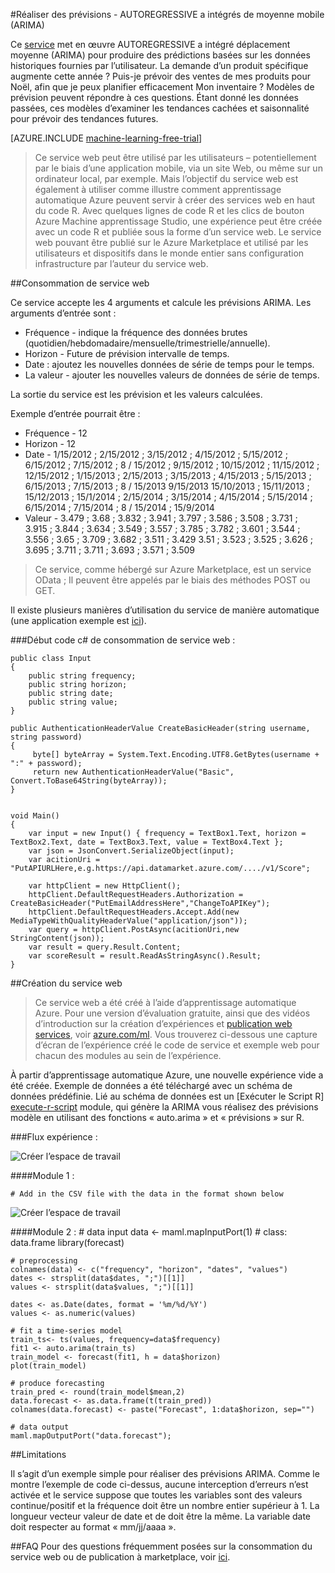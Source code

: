<properties 
    pageTitle="Réaliser des prévisions : AUTOREGRESSIVE a intégré moyenne mobile (ARIMA) | Microsoft Azure" 
    description="Réaliser des prévisions - AUTOREGRESSIVE a intégrés de moyenne mobile (ARIMA)" 
    services="machine-learning" 
    documentationCenter="" 
    authors="yijichen" 
    manager="jhubbard" 
    editor="cgronlun"/>

<tags 
    ms.service="machine-learning" 
    ms.workload="data-services" 
    ms.tgt_pltfrm="na" 
    ms.devlang="na" 
    ms.topic="article" 
    ms.date="08/15/2016" 
    ms.author="yijichen"/> 

 
#<a name="forecasting---autoregressive-integrated-moving-average-arima"></a>Réaliser des prévisions - AUTOREGRESSIVE a intégrés de moyenne mobile (ARIMA)

Ce [service]( https://datamarket.azure.com/dataset/aml_labs/arima) met en œuvre AUTOREGRESSIVE a intégré déplacement moyenne (ARIMA) pour produire des prédictions basées sur les données historiques fournies par l’utilisateur. La demande d’un produit spécifique augmente cette année ? Puis-je prévoir des ventes de mes produits pour Noël, afin que je peux planifier efficacement Mon inventaire ? Modèles de prévision peuvent répondre à ces questions. Étant donné les données passées, ces modèles d’examiner les tendances cachées et saisonnalité pour prévoir des tendances futures. 


[AZURE.INCLUDE [machine-learning-free-trial](../../includes/machine-learning-free-trial.md)] 

>Ce service web peut être utilisé par les utilisateurs – potentiellement par le biais d’une application mobile, via un site Web, ou même sur un ordinateur local, par exemple. Mais l’objectif du service web est également à utiliser comme illustre comment apprentissage automatique Azure peuvent servir à créer des services web en haut du code R. Avec quelques lignes de code R et les clics de bouton Azure Machine apprentissage Studio, une expérience peut être créée avec un code R et publiée sous la forme d’un service web. Le service web pouvant être publié sur le Azure Marketplace et utilisé par les utilisateurs et dispositifs dans le monde entier sans configuration infrastructure par l’auteur du service web.

##<a name="consumption-of-web-service"></a>Consommation de service web 

Ce service accepte les 4 arguments et calcule les prévisions ARIMA.
Les arguments d’entrée sont :

* Fréquence - indique la fréquence des données brutes (quotidien/hebdomadaire/mensuelle/trimestrielle/annuelle).
* Horizon - Future de prévision intervalle de temps.
* Date : ajoutez les nouvelles données de série de temps pour le temps.
* La valeur - ajouter les nouvelles valeurs de données de série de temps.

La sortie du service est les prévision et les valeurs calculées. 

Exemple d’entrée pourrait être : 

* Fréquence - 12
* Horizon - 12
* Date - 1/15/2012 ; 2/15/2012 ; 3/15/2012 ; 4/15/2012 ; 5/15/2012 ; 6/15/2012 ; 7/15/2012 ; 8 / 15/2012 ; 9/15/2012 ; 10/15/2012 ; 11/15/2012 ; 12/15/2012 ; 1/15/2013 ; 2/15/2013 ; 3/15/2013 ; 4/15/2013 ; 5/15/2013 ; 6/15/2013 ; 7/15/2013 ; 8 / 15/2013 9/15/2013 15/10/2013 ; 15/11/2013 ; 15/12/2013 ; 15/1/2014 ; 2/15/2014 ; 3/15/2014 ; 4/15/2014 ; 5/15/2014 ; 6/15/2014 ; 7/15/2014 ; 8 / 15/2014 ; 15/9/2014
* Valeur - 3.479 ; 3.68 ; 3.832 ; 3.941 ; 3.797 ; 3.586 ; 3.508 ; 3.731 ; 3.915 ; 3.844 ; 3.634 ; 3.549 ; 3.557 ; 3.785 ; 3.782 ; 3.601 ; 3.544 ; 3.556 ; 3.65 ; 3.709 ; 3.682 ; 3.511 ; 3.429 3.51 ; 3.523 ; 3.525 ; 3.626 ; 3.695 ; 3.711 ; 3.711 ; 3.693 ; 3.571 ; 3.509
 
>Ce service, comme hébergé sur Azure Marketplace, est un service OData ; Il peuvent être appelés par le biais des méthodes POST ou GET. 

Il existe plusieurs manières d’utilisation du service de manière automatique (une application exemple est [ici](http://microsoftazuremachinelearning.azurewebsites.net/ArimaForecasting.aspx)).

###<a name="starting-c-code-for-web-service-consumption"></a>Début code c# de consommation de service web :

    public class Input
    {
        public string frequency;
        public string horizon;
        public string date;
        public string value;
    }

    public AuthenticationHeaderValue CreateBasicHeader(string username, string password)
    {
         byte[] byteArray = System.Text.Encoding.UTF8.GetBytes(username + ":" + password);
         return new AuthenticationHeaderValue("Basic", Convert.ToBase64String(byteArray));
    }

       
    void Main()
    {
        var input = new Input() { frequency = TextBox1.Text, horizon = TextBox2.Text, date = TextBox3.Text, value = TextBox4.Text };
        var json = JsonConvert.SerializeObject(input);
        var acitionUri =  "PutAPIURLHere,e.g.https://api.datamarket.azure.com/..../v1/Score";
           
        var httpClient = new HttpClient();
        httpClient.DefaultRequestHeaders.Authorization = CreateBasicHeader("PutEmailAddressHere","ChangeToAPIKey");
        httpClient.DefaultRequestHeaders.Accept.Add(new MediaTypeWithQualityHeaderValue("application/json"));
        var query = httpClient.PostAsync(acitionUri,new StringContent(json));
        var result = query.Result.Content;
        var scoreResult = result.ReadAsStringAsync().Result;
    }

##<a name="creation-of-web-service"></a>Création du service web 

>Ce service web a été créé à l’aide d’apprentissage automatique Azure. Pour une version d’évaluation gratuite, ainsi que des vidéos d’introduction sur la création d’expériences et [publication web services](machine-learning-publish-a-machine-learning-web-service.md), voir [azure.com/ml](http://azure.com/ml). Vous trouverez ci-dessous une capture d’écran de l’expérience créé le code de service et exemple web pour chacun des modules au sein de l’expérience.

À partir d’apprentissage automatique Azure, une nouvelle expérience vide a été créée. Exemple de données a été téléchargé avec un schéma de données prédéfinie. Lié au schéma de données est un [Exécuter le Script R] [ execute-r-script] module, qui génère la ARIMA vous réalisez des prévisions modèle en utilisant des fonctions « auto.arima » et « prévisions » sur R. 

###<a name="experiment-flow"></a>Flux expérience :

![Créer l’espace de travail][2]

####<a name="module-1"></a>Module 1 :
 
    # Add in the CSV file with the data in the format shown below 
![Créer l’espace de travail][3]  

####<a name="module-2"></a>Module 2 :
    # data input
    data <- maml.mapInputPort(1) # class: data.frame
    library(forecast)
    
    # preprocessing
    colnames(data) <- c("frequency", "horizon", "dates", "values")
    dates <- strsplit(data$dates, ";")[[1]]
    values <- strsplit(data$values, ";")[[1]]
    
    dates <- as.Date(dates, format = '%m/%d/%Y')
    values <- as.numeric(values)
    
    # fit a time-series model
    train_ts<- ts(values, frequency=data$frequency)
    fit1 <- auto.arima(train_ts)
    train_model <- forecast(fit1, h = data$horizon)
    plot(train_model)
    
    # produce forecasting
    train_pred <- round(train_model$mean,2)
    data.forecast <- as.data.frame(t(train_pred))
    colnames(data.forecast) <- paste("Forecast", 1:data$horizon, sep="")
    
    # data output
    maml.mapOutputPort("data.forecast");


##<a name="limitations"></a>Limitations 

Il s’agit d’un exemple simple pour réaliser des prévisions ARIMA. Comme le montre l’exemple de code ci-dessus, aucune interception d’erreurs n’est activée et le service suppose que toutes les variables sont des valeurs continue/positif et la fréquence doit être un nombre entier supérieur à 1. La longueur vecteur valeur de date et de doit être la même. La variable date doit respecter au format « mm/jj/aaaa ».

##<a name="faq"></a>FAQ
Pour des questions fréquemment posées sur la consommation du service web ou de publication à marketplace, voir [ici](machine-learning-marketplace-faq.md).

[1]: ./media/machine-learning-r-csharp-arima/arima-img1.png
[2]: ./media/machine-learning-r-csharp-arima/arima-img2.png
[3]: ./media/machine-learning-r-csharp-arima/arima-img3.png


<!-- Module References -->
[execute-r-script]: https://msdn.microsoft.com/library/azure/30806023-392b-42e0-94d6-6b775a6e0fd5/
 
